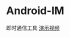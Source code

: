 # Android-IM
即时通信工具
[演示视频](https://raw.githubusercontent.com/zhoudexi/Android-IM/main/Demo%20video.mp4)
